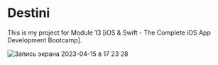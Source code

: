 # Destini
This is my project for Module 13 [iOS & Swift - The Complete iOS App Development Bootcamp].

![Запись экрана 2023-04-15 в 17 23 28](https://user-images.githubusercontent.com/94724654/232230493-9ac37d0a-ba51-44c7-9b24-a0ec6f765c81.gif)
